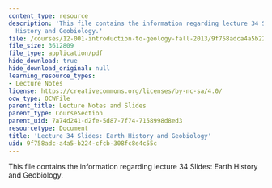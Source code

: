 ```yaml
---
content_type: resource
description: 'This file contains the information regarding lecture 34 Slides: Earth
  History and Geobiology.'
file: /courses/12-001-introduction-to-geology-fall-2013/9f758adca4a5b224cfcb308fc8e4c55c_MIT12_001F13_Lec34Slides.pdf
file_size: 3612809
file_type: application/pdf
hide_download: true
hide_download_original: null
learning_resource_types:
- Lecture Notes
license: https://creativecommons.org/licenses/by-nc-sa/4.0/
ocw_type: OCWFile
parent_title: Lecture Notes and Slides
parent_type: CourseSection
parent_uid: 7a74d241-d2fe-5d87-7f74-7158998d8ed3
resourcetype: Document
title: 'Lecture 34 Slides: Earth History and Geobiology'
uid: 9f758adc-a4a5-b224-cfcb-308fc8e4c55c
---
```

This file contains the information regarding lecture 34 Slides: Earth History and Geobiology.